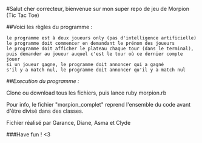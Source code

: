 #Salut cher correcteur, bienvenue sur mon super repo de jeu de Morpion (Tic Tac Toe)


##Voici les règles du programme :

    le programme est à deux joueurs only (pas d'intelligence artificielle)
    le programme doit commencer en demandant le prénom des joueurs
    le programme doit afficher le plateau chaque tour (dans le terminal), puis demander au joueur auquel c'est le tour où ce dernier compte jouer
    si un joueur gagne, le programme doit annoncer qui a gagné
    s'il y a match nul, le programme doit annoncer qu'il y a match nul


##*Execution du programme :*

Clone ou download tous les fichiers, puis lance ruby morpion.rb

Pour info, le fichier "morpion_complet" reprend l'ensemble du code avant d'être divisé dans des classes.

Fichier réalisé par Garance, Diane, Asma et Clyde

###Have fun ! <3
